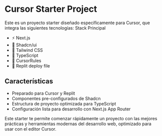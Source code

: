 # Cursor Starter Project
Este es un proyecto starter diseñado específicamente para Cursor, que integra las siguientes tecnologías:
Stack Principal
- ⚡ Next.js
- 🎨 Shadcn/ui
- 💅 Tailwind CSS
- 📝 TypeScript
- 🎯 CursorRules
- 🚀 Replit deploy file

## Características
- Preparado para Cursor y Replit
- Componentes pre-configurados de Shadcn
- Estructura de proyecto optimizada para TypeScript
- Configuración lista para desarrollo con Next.js App Router

Este starter te permite comenzar rápidamente un proyecto con las mejores prácticas y herramientas modernas del desarrollo web, optimizado para usar con el editor Cursor.